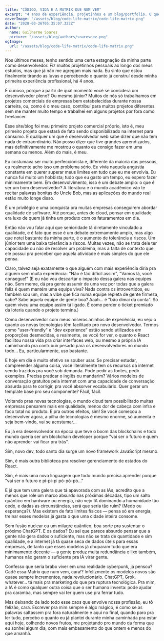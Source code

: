 ```yaml
---
title: "CÓDIGO, VIDA E A MATRIX QUE NUM VEM"
excerpt: "4 anos de experiência, projetinhos e um blog/portfolio. O que é ser um bom dev? Novas tecnologias e IA vieram pra ajudar, mas e o Matrix que num vem!?"
coverImage: "/assets/blog/code-life-matrix/code-life-matrix.png"
date: "2020-03-26T05:35:07.322Z"
author:
  name: Guilherme Soares
  picture: "/assets/blog/authors/soaresdev.png"
ogImage:
  url: "/assets/blog/code-life-matrix/code-life-matrix.png"
---
```


Nos últimos meses, tenho sentido uma certa estagnação da minha parte como desenvolvedor. Fiz muitos projetinhos pessoais ao longo dos meus estudos, mas que já não me agregam mais nada. Eu sinto que estou finalmente tirando as luvas e percebendo o quanto já construí desde minha primeira experiência profissional, há 4 anos.

É curioso, porque a partir de qual momento você se considera um desenvolvedor pleno? Ou mesmo júnior? Muitos de nós só trabalhamos em projetos comerciais de empresas bem estabelecidas durante nossa carreira, ou, como é o meu caso, contribuí para muitos projetos diferentes sem me manter muito tempo e trabalhei em alguns projetos por fora como freelancer.

Esse site/blog foi meu primeiro projeto comercial próprio, isto é, meu primeiro projeto que estará de fato sendo disponibilizado na internet para consumo. E qualquer um que é desenvolvedor web sabe dizer que não tem nada de extraordinário. Não posso dizer que tive grandes aprendizados, mas definitivamente me mostrou o quanto eu consigo fazer em uma semana ou menos. Além do mais, é meu.

Eu costumava ser muito perfeccionista e, diferente da maioria das pessoas, eu realmente acho isso um problema sério. Eu vivia naquela angústia constante em querer superar meus limites em tudo que eu me envolvia. Eu nunca fui muito um hobbista; tudo que eu gasto um tempo, eu espero fazer minimamente bem. Em desenvolvimento, isso é um debate amplo: o que é ser um bom desenvolvedor? A literatura e o mundo acadêmico vão te recitar palavras bonitas do Uncle Bob, mas as aplicações do mundo real estão muito longe disso.

É um privilégio e uma conquista pra muitas empresas conseguirem abordar qualidade de software. Até porque, antes do cloud, pensar em qualidade era luxo de quem já tinha um produto com os faturamentos em dia.

Então não vou falar aqui que senioridade tá diretamente vinculado a qualidade, e é fato que esse é um debate extremamente amplo, mas algo que notei bastante da minha parte, é o aumento de tolerância a riscos. Um júnior tem uma baixa tolerância a riscos. Muitas vezes, não se trata dele ter capacidade ou não de resolver um problema, mas a falta de contexto que ele possui pra perceber que aquela atividade é mais simples do que ele pensa.

Claro, talvez seja exatamente o que alguém com mais experiência diria pra alguém sem muita experiência: "Não é tão difícil assim", "Vamos lá, você consegue!" (E eu não vou descartar o impacto dessa galera nas equipes não. Sem meme, dá pra gente assumir de uma vez por todas que a galera feliz é quem mantém uma equipe viva? Nada contra os introvertidos, eu também sou um, mas a vibe que fica numa equipe repleta de gente firmeza, sabe? Sabe aquela equipe de gente boa? Aaah... é "bão dimai da conta". Só quem viveu uma equipe assim tá ligado. É como perder o ticket premiado da loteria quando o projeto termina.)

Como desenvolvedor com meus míseros aninhos de experiência, eu vejo o quanto as novas tecnologias têm facilitado pro novo desenvolvedor. Termos como "user-friendly" e "dev experience" estão sendo utilizados em proporções desmedidas, e realmente, se você for ver, o quanto o React facilitou nossa vida pra criar interfaces web, ou mesmo a própria IA caminhando pra contribuir pesado para os desenvolvedores no mundo todo... Eu, particularmente, uso bastante.

E hoje em dia é muito efetivo se souber usar. Se precisar estudar, compreender alguma coisa, você literalmente tem os recursos da internet sendo trazidos pra você sob demanda. Pode pedir as fontes, pedir exemplos. Precisa praticar o inglês ou mandarim? Vários modelos de conversação gratuitos pela internet com uma capacidade de conversação absurda para te corrigir, pra você absorver vocabulário. Quer gerar um template base pro seu componente? Fácil, fácil.

Voltando pras novas tecnologias, o mundo cloud tem possibilitado muitas empresas pensarem mais em qualidade, menos dor de cabeça com infra e foco total no produto. E pra outros efeitos, sim! Se você começou a desenvolver agora, a pilha de tecnologias é mesmo enorme, só aumenta e seja bem-vindo, vai se acostumar...

Eu já era desenvolvedor na época que teve o boom das blockchains e todo mundo queria ser um blockchain developer porque "vai ser o futuro e quem não aprender vai ficar pra trás".

Sim, novo dev, todo santo dia surge um novo framework JavaScript mesmo.

Sim, é mais outra biblioteca pra resolver gerenciamento de estados do React.

Sim, é mais uma nova linguagem que todo mundo precisa aprender porque "vai ser o futuro e pi-pi-pi pó-pó-pó..."

E já que tem uma galera que tá apavorada com as IAs, acredito que a menos que role um marco absurdo nas próximas décadas, tipo um salto quântico em hardware ou energia, não vejo IA dominando a humanidade tão cedo, e dadas as circunstâncias, será que seria tão ruim? (Medo ou esperança?). Mas existem de fato limites físicos — pensa só em energia, treinar esses modelos já gasta o que uma cidade inteira consome.

Sem fusão nuclear ou um milagre quântico, boa sorte pra sustentar o próximo ChatGPT. E os dados? Eu sei que parece absurdo pensar que a gente não gera dados o suficiente, mas não se trata de quantidade e sim qualidade, e a internet já tá quase seca de dados úteis para essas empresas, de tanto que esses modelos já chuparam tudo que era minimamente decente — a gente produz muita redundância e lixo também, humanos não geram o suficiente pra IA virar gente.

Confesso que seria brabo viver em uma realidade cyberpunk, já pensou? Cadê essa Matrix que num vem, cara!? Infelizmente os modelos novos são quase sempre incrementos, nada revolucionário. ChatGPT, Grok, whatever... tá mais pra marketing do que pra ruptura tecnológica. Pra mim, a IA é como qualquer outra coisa que o ser humano inventa: pode ajudar pra caramba, mas sempre vai ter quem use pra ferrar tudo.

Mas deixando de lado todo esse caos que envolve nossa profissão, eu tô felizão, cara. Escrever pra mim sempre é algo mágico, é como se as palavras saltassem pra fora naturalmente e aqui no final, quando paro pra ler tudo, percebo o quanto eu já plantei durante minha caminhada pra estar aqui hoje, colhendo novos frutos, me projetando pro mundo da forma que eu sonhei algum dia, com mais embasamento do que ontem e menos do que amanhã.

